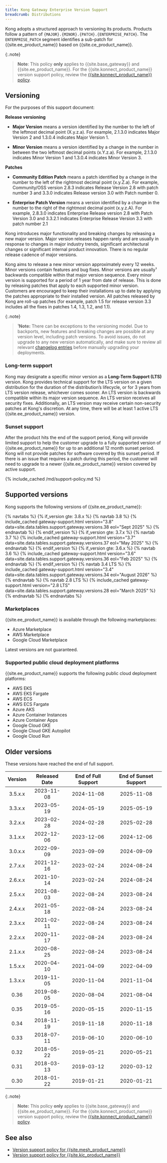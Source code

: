 ```yaml
---
title: Kong Gateway Enterprise Version Support
breadcrumb: Distributions
---
```


Kong adopts a structured approach to versioning its products.
Products follow a pattern of `{MAJOR}.{MINOR}.{PATCH}.{ENTERPRISE_PATCH}`.
The `ENTERPRISE_PATCH` segment identifies a sub-patch for {{site.ee_product_name}} based on {{site.ce_product_name}}. 

{:.note}
> **Note**: This policy **only** applies to {{site.base_gateway}} and {{site.ee_product_name}}. For the {{site.konnect_product_name}} version support policy, review the [{{site.konnect_product_name}} policy](/konnect/compatibility/#kong-gateway-version-compatibility).

## Versioning

For the purposes of this support document:

**Release versioning**
  * **Major Version** means a version identified by the number to the left of the leftmost decimal point (X.y.z.a). For example, 2.1.3.0 indicates Major Version 2 and 1.3.0.4 indicates Major Version 1.
  
  * **Minor Version** means a version identified by a change in the number in between the two leftmost decimal points (x.Y.z.a). For example, 2.1.3.0 indicates Minor Version 1 and 1.3.0.4 indicates Minor Version 3.

**Patches**
  * **Community Edition Patch** means a patch identified by a change in the number to the left of the rightmost decimal point (x.y.Z.a). For example, Community/OSS version 2.8.3 indicates Release Version 2.8 with patch number 3 and 3.3.0 indicates Release version 3.0 with Patch number 0.
  
  * **Enterprise Patch Version** means a version identified by a change in the number to the right of the rightmost decimal point (x.y.z.A). For example, 2.8.3.0 indicates Enterprise Release version 2.8 with Patch Version 3.0 and 3.3.2.1 indicates Enterprise Release Version 3.3 with patch number 2.1

Kong introduces major functionality and breaking changes by releasing a new major version. Major version releases happen rarely and are usually in response to changes in major industry trends, significant architectural changes or significant internal product innovation. There is no regular release cadence of major versions.

Kong aims to release a new minor version approximately every 12 weeks. Minor versions contain features and bug fixes. Minor versions are usually¹ backwards compatible within that major version sequence. Every minor version is supported for a period of 1 year from date of release. This is done by releasing patches that apply to each supported minor version. Customers are encouraged to keep their installations up to date by applying the patches appropriate to their installed version. All patches released by Kong are roll-up patches (for example, patch 1.5 for release version 3.3 includes all the fixes in patches 1.4, 1.3, 1.2, and 1.1).

{:.note}
> ¹**Note:** There can be exceptions to the versioning model. 
Due to backports, new features and breaking changes are possible at any version level, including patch versions.
To avoid issues, do not upgrade to any new version automatically, and 
make sure to review all relevant [changelog entries](/gateway/changelog/) before manually upgrading your deployments.

### Long-term support

Kong may designate a specific minor version as a **Long-Term Support (LTS)** version. Kong provides technical support for the LTS version on a given distribution for the duration of the distribution’s lifecycle, or for 3 years from LTS version release, whichever comes sooner. An LTS version is backwards compatible within its major version sequence. An LTS version receives all security fixes. Additionally, an LTS version may receive certain non-security patches at Kong's discretion. At any time, there will be at least 1 active LTS {{site.ee_product_name}} version.

### Sunset support
After the product hits the end of the support period, Kong will provide limited support to help the customer upgrade to a fully supported version of {{site.ee_product_name}} for up to an additional 12 month sunset period. Kong will not provide patches for software covered by this sunset period. If there is an issue that requires a patch during this period, the customer will need to upgrade to a newer {{site.ee_product_name}} version covered by active support.

{% include_cached /md/support-policy.md %}

## Supported versions

Kong supports the following versions of {{site.ee_product_name}}: 

{% navtabs %}
  {% if_version gte: 3.8.x %}
  {% navtab 3.8 %}
    {% include_cached gateway-support.html version="3.8" data=site.data.tables.support.gateway.versions.38 eol="Sept 2025" %}
  {% endnavtab %}
  {% endif_version %}
  {% if_version gte: 3.7.x %}
  {% navtab 3.7 %}
    {% include_cached gateway-support.html version="3.7" data=site.data.tables.support.gateway.versions.37 eol="May 2025" %}
  {% endnavtab %}
  {% endif_version %}
  {% if_version gte: 3.6.x %}
  {% navtab 3.6 %}
    {% include_cached gateway-support.html version="3.6" data=site.data.tables.support.gateway.versions.36 eol="Feb 2025" %}
  {% endnavtab %}
  {% endif_version %}
  {% navtab 3.4 LTS %}
    {% include_cached gateway-support.html version="3.4" data=site.data.tables.support.gateway.versions.34 eol="August 2026" %}
  {% endnavtab %}
  {% navtab 2.8 LTS %}
    {% include_cached gateway-support.html version="2.8 LTS" data=site.data.tables.support.gateway.versions.28  eol="March 2025" %}
  {% endnavtab %}
{% endnavtabs %}


### Marketplaces

{{site.ee_product_name}} is available through the following marketplaces:
- Azure Marketplace
- AWS Marketplace
- Google Cloud Marketplace

Latest versions are not guaranteed.

### Supported public cloud deployment platforms

{{site.ee_product_name}} supports the following public cloud deployment platforms:

* AWS EKS
* AWS EKS Fargate
* AWS ECS
* AWS ECS Fargate
* Azure AKS
* Azure Container Instances
* Azure Container Apps
* Google Cloud GKE
* Google Cloud GKE Autopilot
* Google Cloud Run

## Older versions

These versions have reached the end of full support.

| Version  | Released Date | End of Full Support | End of Sunset Support |
|:--------:|:-------------:|:-------------------:|:---------------------:|
|  3.5.x.x |  2023-11-08   |     2024-11-08      |      2025-11-08       |
|  3.3.x.x |  2023-05-19   |     2024-05-19      |      2025-05-19       |
|  3.2.x.x |  2023-02-28   |     2024-02-28      |      2025-02-28       |
|  3.1.x.x |  2022-12-06   |     2023-12-06      |      2024-12-06       |
|  3.0.x.x |  2022-09-09   |     2023-09-09      |      2024-09-09       |
|  2.7.x.x |  2021-12-16   |     2023-02-24      |      2024-08-24       |
|  2.6.x.x |  2021-10-14   |     2023-02-24      |      2024-08-24       |
|  2.5.x.x |  2021-08-03   |     2022-08-24      |      2023-08-24       |
|  2.4.x.x |  2021-05-18   |     2022-08-24      |      2023-08-24       |  
|  2.3.x.x |  2021-02-11   |     2022-08-24      |      2023-08-24       |
|  2.2.x.x |  2020-11-17   |     2022-08-24      |      2023-08-24       |
|  2.1.x.x |  2020-08-25   |     2022-08-24      |      2023-08-24       |
|  1.5.x.x |  2020-04-10   |     2021-04-09      |      2022-04-09       |
|  1.3.x.x |  2019-11-05   |     2020-11-04      |      2021-11-04       |
|   0.36   |  2019-08-05   |     2020-08-04      |      2021-08-04       |
|   0.35   |  2019-05-16   |     2020-05-15      |      2020-11-15       |
|   0.34   |  2018-11-19   |     2019-11-18      |      2020-11-18       |
|   0.33   |  2018-07-11   |     2019-06-10      |      2020-06-10       |
|   0.32   |  2018-05-22   |     2019-05-21      |      2020-05-21       |
|   0.31   |  2018-03-13   |     2019-03-12      |      2020-03-12       |
|   0.30   |  2018-01-22   |     2019-01-21      |      2020-01-21       |

{:.note}
> **Note:** This policy **only** applies to {{site.base_gateway}} and {{site.ee_product_name}}. For the {{site.konnect_product_name}} version support policy, review the [{{site.konnect_product_name}} policy](/konnect/compatibility/#kong-gateway-version-compatibility).

## See also

* [Version support policy for {{site.mesh_product_name}}](/mesh/latest/support-policy/)
* [Version support policy for {{site.kic_product_name}}](/kubernetes-ingress-controller/latest/support-policy/)
